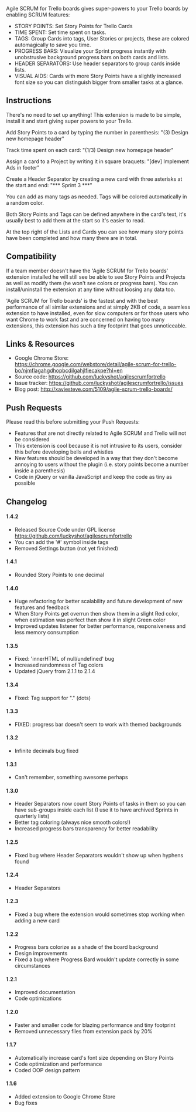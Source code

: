 Agile SCRUM for Trello boards gives super-powers to your Trello boards by enabling SCRUM features:

- STORY POINTS: Set Story Points for Trello Cards
- TIME SPENT: Set time spent on tasks.
- TAGS: Group Cards into tags, User Stories or projects, these are colored automagically to save you time.
- PROGRESS BARS: Visualize your Sprint progress instantly with unobstrusive background progress bars on both cards and lists.
- HEADER SEPARATORS: Use header separators to group cards inside lists.
- VISUAL AIDS: Cards with more Story Points have a slightly increased font size so you can distinguish bigger from smaller tasks at a glance.


Instructions
------------------
There's no need to set up anything! This extension is made to be simple, install it and start giving super powers to your Trello.

Add Story Points to a card by typing the number in parenthesis:
"(3) Design new homepage header"

Track time spent on each card:
"(1/3) Design new homepage header"

Assign a card to a Project by writing it in square braquets:
"[dev] Implement Ads in footer"

Create a Header Separator by creating a new card with three asterisks at the start and end:
"*** Sprint 3 ***"

You can add as many tags as needed. Tags will be colored automatically in a random color.

Both Story Points and Tags can be defined anywhere in the card's text, it's usually best to add them at the start so it's easier to read.

At the top right of the Lists and Cards you can see how many story points have been completed and how many there are in total.


Compatibility
------------------
If a team member doesn't have the 'Agile SCRUM for Trello boards' extension installed he will still see be able to see Story Points and Projects as well as modify them (he won't see colors or progress bars). You can install/uninstall the extension at any time without loosing any data too.

'Agile SCRUM for Trello boards' is the fastest and with the best performance of all similar extensions and at simply 2KB of code, a seamless extension to have installed, even for slow computers or for those users who want Chrome to work fast and are concerned on having too many extensions, this extension has such a tiny footprint that goes unnoticeable.


Links & Resources
------------------
- Google Chrome Store: https://chrome.google.com/webstore/detail/agile-scrum-for-trello-bo/njmflagahgdhopbcdilgahjlfiecakpe?hl=en
- Source code: https://github.com/luckyshot/agilescrumfortrello
- Issue tracker: https://github.com/luckyshot/agilescrumfortrello/issues
- Blog post: http://xaviesteve.com/5109/agile-scrum-trello-boards/


Push Requests
------------------

Please read this before submitting your Push Requests:

- Features that are not directly related to Agile SCRUM and Trello will not be considered
- This extension is cool because it is not intrusive to its users, consider this before developing bells and whistles
- New features should be developed in a way that they don't become annoying to users without the plugin (i.e. story points become a number inside a parenthesis)
- Code in jQuery or vanilla JavaScript and keep the code as tiny as possible



Changelog
------------------
#### 1.4.2
- Released Source Code under GPL license https://github.com/luckyshot/agilescrumfortrello
- You can add the '#' symbol inside tags
- Removed Settings button (not yet finished)

#### 1.4.1
- Rounded Story Points to one decimal

#### 1.4.0
- Huge refactoring for better scalability and future development of new features and feedback
- When Story Points get overrun then show them in a slight Red color, when estimation was perfect then show it in slight Green color
- Improved updates listener for better performance, responsiveness and less memory consumption

#### 1.3.5
- Fixed: 'innerHTML of null/undefined' bug
- Increased randomness of Tag colors
- Updated jQuery from 2.1.1 to 2.1.4

#### 1.3.4
- Fixed: Tag support for "." (dots)

#### 1.3.3
- FIXED: progress bar doesn't seem to work with themed backgrounds

#### 1.3.2
- Infinite decimals bug fixed

#### 1.3.1
- Can't remember, something awesome perhaps

#### 1.3.0
- Header Separators now count Story Points of tasks in them so you can have sub-groups inside each list (I use it to have archived Sprints in quarterly lists)
- Better tag coloring (always nice smooth colors!)
- Increased progress bars transparency for better readability

#### 1.2.5
- Fixed bug where Header Separators wouldn't show up when hyphens found

#### 1.2.4
- Header Separators

#### 1.2.3
- Fixed a bug where the extension would sometimes stop working when adding a new card

#### 1.2.2
- Progress bars colorize as a shade of the board background
- Design improvements
- Fixed a bug where Progress Bard wouldn't update correctly in some circumstances

#### 1.2.1
- Improved documentation
- Code optimizations

#### 1.2.0
- Faster and smaller code for blazing performance and tiny footprint
- Removed unnecessary files from extension pack by 20%

#### 1.1.7
- Automatically increase card's font size depending on Story Points
- Code optimization and performance
- Coded OOP design pattern

#### 1.1.6
- Added extension to Google Chrome Store
- Bug fixes
